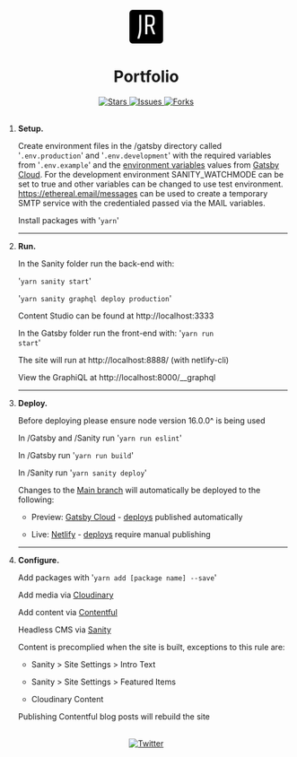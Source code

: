 <!--
For better readability, use markdown preview.
VS Code:  ctrl-shift-v
Atom:     ctrl-shift-m
-->

<p align="center">
  <a href="https://jasonreid.dev">
    <img alt="Netlify Site" src="gatsby/src/images/icon.png" width="60" />
  </a>
</p>
<h1 align="center">
  Portfolio
</h1>
<div align="center">
  <a href="https://github.com/jasonreidd/portfolio/stargazers">
    <img src="https://img.shields.io/github/stars/jasonreidd/portfolio" alt="Stars">
  </a>
  <a href="https://github.com/jasonreidd/portfolio/issues">
    <img src="https://img.shields.io/github/issues/jasonreidd/portfolio" alt="Issues">
  </a>
  <a href="https://github.com/jasonreidd/portfolio/network/members">
    <img src="https://img.shields.io/github/forks/jasonreidd/portfolio" alt="Forks">
  </a>
  </div>
<br>

1. **Setup.**

   Create environment files in the /gatsby directory called
   '<code>.env.production</code>' and '<code>.env.development</code>'
   with the required variables from
   '<code>.env.example</code>' and the [environment variables](https://www.gatsbyjs.com/dashboard/f823cde4-1e85-4ece-87b4-ad2a6f0a2225/sites/df7b65ef-b4c5-4b57-9bda-58b55c54665d/settings/general#env-vars) values from [Gatsby Cloud](https://www.gatsbyjs.com/dashboard/f823cde4-1e85-4ece-87b4-ad2a6f0a2225/sites/df7b65ef-b4c5-4b57-9bda-58b55c54665d).
   For the development environment SANITY_WATCHMODE can be set to true and other variables can be changed to use test environment. https://ethereal.email/messages can be used to create a temporary SMTP service with the credentialed passed via the MAIL variables.

   Install packages with
   '<code>yarn</code>'
   <hr/>

2. **Run.**

   In the Sanity folder run the back-end with:

   '<code>yarn sanity start</code>'

   '<code>yarn sanity graphql deploy production</code>'

   Content Studio can be found at http://localhost:3333

   In the Gatsby folder run the front-end with:
   '<code>yarn run start</code>'

   The site will run at http://localhost:8888/ (with netlify-cli)

   View the GraphiQL at http://localhost:8000/__graphql
   <hr/>

3. **Deploy.**

   Before deploying please ensure node version 16.0.0^ is being used

   In /Gatsby and /Sanity run '<code>yarn run eslint</code>'

   In /Gatsby run '<code>yarn run build</code>'

   In /Sanity run '<code>yarn sanity deploy</code>'

   Changes to the [Main branch](https://github.com/JasonReidd/Portfolio/tree/main) will automatically be deployed to the following:

   - Preview: [Gatsby Cloud](https://jasonreidd.gtsb.io) - [deploys](https://www.gatsbyjs.com/dashboard/f823cde4-1e85-4ece-87b4-ad2a6f0a2225/sites/df7b65ef-b4c5-4b57-9bda-58b55c54665d/deploys) published automatically

   - Live: [Netlify](https://jasonreid.dev) - [deploys](https://app.netlify.com/sites/jasonreidd/deploys) require manual publishing
   <hr/>

4. **Configure.**

   Add packages with '<code>yarn add [package name] --save</code>'

   Add media via [Cloudinary](https://cloudinary.com/console/c-5efd2802d1af5a180a41cae9a4a86a/media_library/folders/391c080a206c2cca6c6dd6aaea482748)

   Add content via [Contentful](https://app.contentful.com/spaces/0dlrb1xtuolg/entries)

   Headless CMS via [Sanity](https://www.sanity.io/manage/personal/project/a3mxaqcs)

   Content is precomplied when the site is built, exceptions to this rule are:
   
   - Sanity > Site Settings > Intro Text

   - Sanity > Site Settings > Featured Items

   - Cloudinary Content

    Publishing Contentful blog posts will rebuild the site

<br/>

<div align="center">
  <a href="https://twitter.com/intent/tweet?text=Wow:&url=https%3A%2F%2Fgithub.com%2FJasonReidd%2FPortfolio">
    <img src="https://img.shields.io/twitter/url?label=Share%20via%20Twitter&logoColor=black&url=https%3A%2F%2Fgithub.com%2FJasonReidd%2FPortfolio" alt="Twitter">
  </a>
</div>
